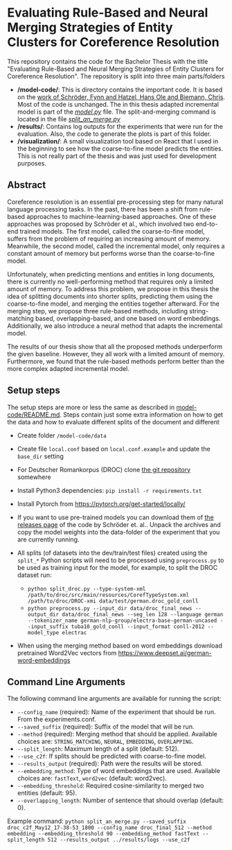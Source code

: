 # Evaluating Rule-Based and Neural Merging Strategies of Entity Clusters for Coreference Resolution

This repository contains the code for the Bachelor Thesis with the title "Evaluating Rule-Based and Neural Merging Strategies of Entity Clusters for Coreference Resolution".
The repository is split into three main parts/folders
 - **/model-code/**: This is directory contains the important code. It is based on the [work of Schröder, Fynn and Hatzel, Hans Ole and Biemann, Chris](https://github.com/uhh-lt/neural-coref/tree/konvens). Most of the code is unchanged. The in this thesis adapted incremental model is part of the [*model.py*](/model-code/model.py) file. The split-and-merging command is located in the file [*split_an_merge.py*](/model-code/split_an_merge.py)
 - **/results/**: Contains log outputs for the experiments that were run for the evaluation. Also, the code to generate the plots is part of this folder.
 - **/visualization/**: A small visualization tool based on React that I used in the beginning to see how the coarse-to-fine model predicts the entities. This is not really part of the thesis and was just used for development purposes.

## Abstract
Coreference resolution is an essential pre-processing step for many natural language processing tasks. In the past, there has been a shift from rule-based approaches to machine-learning-based approaches. One of these approaches was proposed by Schröder et al., which involved two end-to-end trained models. The first model, called the coarse-to-fine model, suffers from the problem of requiring an increasing amount of memory. Meanwhile, the second model, called the incremental model, only requires a constant amount of memory but performs worse than the coarse-to-fine model. 

Unfortunately, when predicting mentions and entities in long documents, there is currently no well-performing method that requires only a limited amount of memory. To address this problem, we propose in this thesis the idea of splitting documents into shorter splits, predicting them using the coarse-to-fine model, and merging the entities together afterward. For the merging step, we propose three rule-based methods, including string-matching based, overlapping-based, and one based on word embeddings. Additionally, we also introduce a neural method that adapts the incremental model.

The results of our thesis show that all the proposed methods underperform the given baseline. However, they all work with a limited amount of memory. Furthermore, we found that the rule-based methods perform better than the more complex adapted incremental model.


## Setup steps
The setup steps are more or less the same as described in [model-code/README.md](model-code/README.md).
Steps contain just some extra information on how to get the data and how to evaluate different splits of the document and different 
 - Create folder `/model-code/data`
 - Create file `local.conf` based on `local.conf.example` and update the `base_dir` setting
 - For Deutscher Romankorpus (DROC) clone [the git repository](https://gitlab2.informatik.uni-wuerzburg.de/kallimachos/DROC-Release) somewhere
 - Install Python3 dependencies: `pip install -r requirements.txt`
 - Install Pytorch from https://pytorch.org/get-started/locally/
 - If you want to use pre-trained models you can download them of [the releases page](https://github.com/uhh-lt/neural-coref/releases/tag/konvens) of the code by Schröder et. al.. Unpack the archives and copy the model weights into the data-folder of the experiment that you are currently running.
 - All splits (of datasets into the dev/train/test files) created using the `split_*` Python scripts will need to be processed using `preprocess.py` to be used as training input for the model, for example, to split the DROC dataset run:
   - `python split_droc.py --type-system-xml /path/to/droc/src/main/resources/CorefTypeSystem.xml /path/to/droc/DROC-xmi data/test/german.droc_gold_conll`
   - `python preprocess.py --input_dir data/droc_final_news --output_dir data/droc_final_news --seg_len 128 --language german --tokenizer_name german-nlp-group/electra-base-german-uncased --input_suffix tuba10_gold_conll --input_format conll-2012 --model_type electrac`

 - When using the merging method based on word embeddings download pretrained Word2Vec vectors from https://www.deepset.ai/german-word-embeddings

## Command Line Arguments

The following command line arguments are available for running the script:

* `--config_name` (required): Name of the experiment that should be run. From the experiments.conf.
* `--saved_suffix` (required): Suffix of the model that will be run.
* `--method` (required): Merging method that should be applied. Available choices are: `STRING_MATCHING`, `NEURAL`, `EMBEDDING`, `OVERLAPPING`.
* `--split_length`: Maximum length of a split (default: 512).
* `--use_c2f`: If splits should be predicted with coarse-to-fine model.
* `--results_output` (required): Path were the results will be stored.
* `--embedding_method`: Type of word embeddings that are used. Available choices are: `fastText`, `word2vec` (default: word2vec).
* `--embedding_threshold`: Required cosine-similarity to merged two entities (default: 95).
* `--overlapping_length`: Number of sentence that should overlap (default: 0).

Example command: `python split_an_merge.py --saved_suffix droc_c2f_May12_17-38-53_1800 --config_name droc_final_512 --method embedding --embedding_threshold 90 --embedding_method fastText --split_length 512 --results_output ../results/logs --use_c2f`